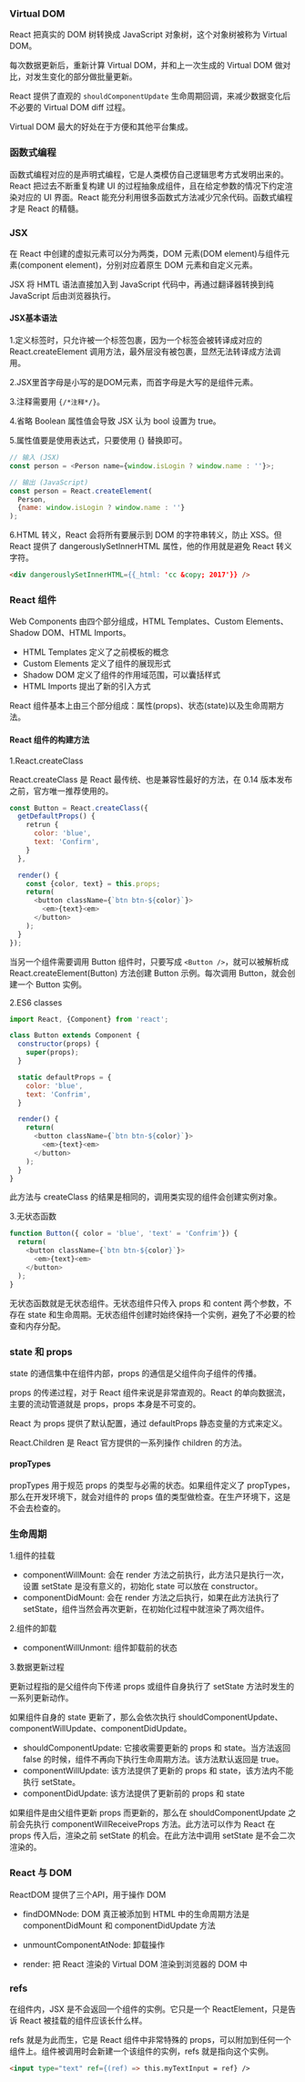 ### Virtual DOM

React 把真实的 DOM 树转换成 JavaScript 对象树，这个对象树被称为 Virtual DOM。

每次数据更新后，重新计算 Virtual DOM，并和上一次生成的 Virtual DOM 做对比，对发生变化的部分做批量更新。

React 提供了直观的 `shouldComponentUpdate` 生命周期回调，来减少数据变化后不必要的 Virtual DOM diff 过程。

Virtual DOM 最大的好处在于方便和其他平台集成。

### 函数式编程

函数式编程对应的是声明式编程，它是人类模仿自己逻辑思考方式发明出来的。React 把过去不断重复构建 UI 的过程抽象成组件，且在给定参数的情况下约定渲染对应的 UI 界面。React 能充分利用很多函数式方法减少冗余代码。函数式编程才是 React 的精髓。

### JSX

在 React 中创建的虚拟元素可以分为两类，DOM 元素(DOM element)与组件元素(component element)，分别对应着原生 DOM 元素和自定义元素。

JSX 将 HMTL 语法直接加入到 JavaScript 代码中，再通过翻译器转换到纯 JavaScript 后由浏览器执行。

#### JSX基本语法

1.定义标签时，只允许被一个标签包裹，因为一个标签会被转译成对应的 React.createElement 调用方法，最外层没有被包裹，显然无法转译成方法调用。

2.JSX里首字母是小写的是DOM元素，而首字母是大写的是组件元素。

3.注释需要用 `{/*注释*/}`。

4.省略 Boolean 属性值会导致 JSX 认为 bool 设置为 true。

5.属性值要是使用表达式，只要使用 {} 替换即可。

```js
// 输入 (JSX)
const person = <Person name={window.isLogin ? window.name : ''}>;

// 输出 (JavaScript)
const person = React.createElement(
  Person,
  {name: window.isLogin ? window.name : ''}
);
```
6.HTML 转义，React 会将所有要展示到 DOM 的字符串转义，防止 XSS。但React 提供了 dangerouslySetInnerHTML 属性，他的作用就是避免 React 转义字符。

```html
<div dangerouslySetInnerHTML={{_html: 'cc &copy; 2017'}} />
```

### React 组件

Web Components 由四个部分组成，HTML Templates、Custom Elements、Shadow DOM、HTML Imports。

- HTML Templates 定义了之前模板的概念
- Custom Elements 定义了组件的展现形式
- Shadow DOM 定义了组件的作用域范围，可以囊括样式
- HTML Imports 提出了新的引入方式

React 组件基本上由三个部分组成：属性(props)、状态(state)以及生命周期方法。

#### React 组件的构建方法

1.React.createClass

React.createClass 是 React 最传统、也是兼容性最好的方法，在 0.14 版本发布之前，官方唯一推荐使用的。

```js
const Button = React.createClass({
  getDefaultProps() {
    retrun {
      color: 'blue',
      text: 'Confirm',
    }
  },

  render() {
    const {color, text} = this.props;
    return(
      <button className={`btn btn-${color}`}>
        <em>{text}<em>
      </button>
    );
  }
});
```

当另一个组件需要调用 Button 组件时，只要写成 `<Button />`，就可以被解析成 React.createElement(Button) 方法创建 Button 示例。每次调用 Button，就会创建一个 Button 实例。

2.ES6 classes

```js
import React, {Component} from 'react';

class Button extends Component {
  constructor(props) {
    super(props);
  }

  static defaultProps = {
    color: 'blue',
    text: 'Confrim',
  }

  render() {
    return(
      <button className={`btn btn-${color}`}>
        <em>{text}<em>
      </button>
    );
  }
}
```

此方法与 createClass 的结果是相同的，调用类实现的组件会创建实例对象。

3.无状态函数

```js
function Button({ color = 'blue', 'text' = 'Confrim'}) {
  return(
    <button className={`btn btn-${color}`}>
      <em>{text}<em>
    </button>
  );
}
```

无状态函数就是无状态组件。无状态组件只传入 props 和 content 两个参数，不存在 state 和生命周期。无状态组件创建时始终保持一个实例，避免了不必要的检查和内存分配。

### state 和 props

state 的通信集中在组件内部，props 的通信是父组件向子组件的传播。

props 的传递过程，对于 React 组件来说是非常直观的。React 的单向数据流，主要的流动管道就是 props，props 本身是不可变的。

React 为 props 提供了默认配置，通过 defaultProps 静态变量的方式来定义。

React.Children 是 React 官方提供的一系列操作 children 的方法。

#### propTypes

propTypes 用于规范 props 的类型与必需的状态。如果组件定义了 propTypes，那么在开发环境下，就会对组件的 props 值的类型做检查。在生产环境下，这是不会去检查的。

### 生命周期

1.组件的挂载

- componentWillMount: 会在 render 方法之前执行，此方法只是执行一次，设置 setState 是没有意义的，初始化 state 可以放在 constructor。
- componentDidMount: 会在 render 方法之后执行，如果在此方法执行了 setState，组件当然会再次更新，在初始化过程中就渲染了两次组件。

 2.组件的卸载

- componentWillUnmont: 组件卸载前的状态

3.数据更新过程

更新过程指的是父组件向下传递 props 或组件自身执行了 setState 方法时发生的一系列更新动作。

如果组件自身的 state 更新了，那么会依次执行 shouldComponentUpdate、componentWillUpdate、componentDidUpdate。

- shouldComponentUpdate: 它接收需要更新的 props 和 state。当方法返回 false 的时候，组件不再向下执行生命周期方法。该方法默认返回是 true。
- componentWillUpdate: 该方法提供了更新的 props 和 state，该方法内不能执行 setState。
- componentDidUpdate: 该方法提供了更新前的 props 和 state

如果组件是由父组件更新 props 而更新的，那么在 shouldComponentUpdate 之前会先执行 componentWillReceiveProps 方法。此方法可以作为 React 在 props 传入后，渲染之前 setState 的机会。在此方法中调用 setState 是不会二次渲染的。

### React 与 DOM

ReactDOM 提供了三个API，用于操作 DOM

- findDOMNode: DOM 真正被添加到 HTML 中的生命周期方法是 componentDidMount 和 componentDidUpdate 方法

- unmountComponentAtNode: 卸载操作

- render: 把 React 渲染的 Virtual DOM 渲染到浏览器的 DOM 中

### refs

在组件内，JSX 是不会返回一个组件的实例。它只是一个 ReactElement，只是告诉 React 被挂载的组件应该长什么样。

refs 就是为此而生，它是 React 组件中非常特殊的 props，可以附加到任何一个组件上。组件被调用时会新建一个该组件的实例，refs 就是指向这个实例。

```html
<input type="text" ref={(ref) => this.myTextInput = ref} />
```
